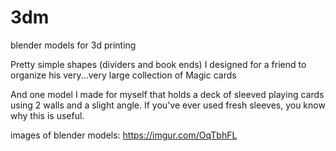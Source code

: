 # 3dm
blender models for 3d printing

Pretty simple shapes (dividers and book ends) I designed for a friend to organize his very...very large collection of Magic cards

And one model I made for myself that holds a deck of sleeved playing cards using 2 walls and a slight angle.  If you've ever used fresh sleeves, you know why this is useful.

images of blender models: https://imgur.com/OqTbhFL
